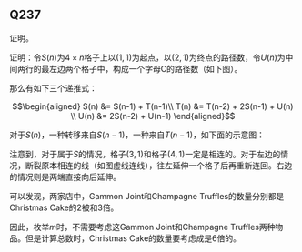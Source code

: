 ## Q237

证明。

证明：令$S(n)$为$4\times n$格子上以$(1,1)$为起点，以$(2,1)$为终点的路径数，令$U(n)$为中间两行的最左边两个格子中，构成一个字母C的路径数（如下图）。

那么有如下三个递推式：

$$\begin{aligned}
S(n) &= S(n-1) + T(n-1)\\
T(n) &= T(n-2) + 2S(n-1) + U(n) \\
U(n) &= 2S(n-2) + U(n-1) 
\end{aligned}$$

对于$S(n)$，一种转移来自$S(n-1)$，一种来自$T(n-1)$，如下面的示意图：

注意到，对于属于$S$的情况，格子$(3,1)$和格子$(4,1)$一定是相连的。对于左边的情况，断裂原本相连的线（如图虚线连线），往左延伸一个格子后再重新连回。右边的情况则是两端直接向后延伸。

可以发现，两家店中，Gammon Joint和Champagne Truffles的数量分别都是Christmas Cake的$2$被和$3$倍。

因此，枚举$m$时，不需要考虑这Gammon Joint和Champagne Truffles两种物品。但是计算总数时，Christmas Cake的数量要考虑成是$6$倍的。
